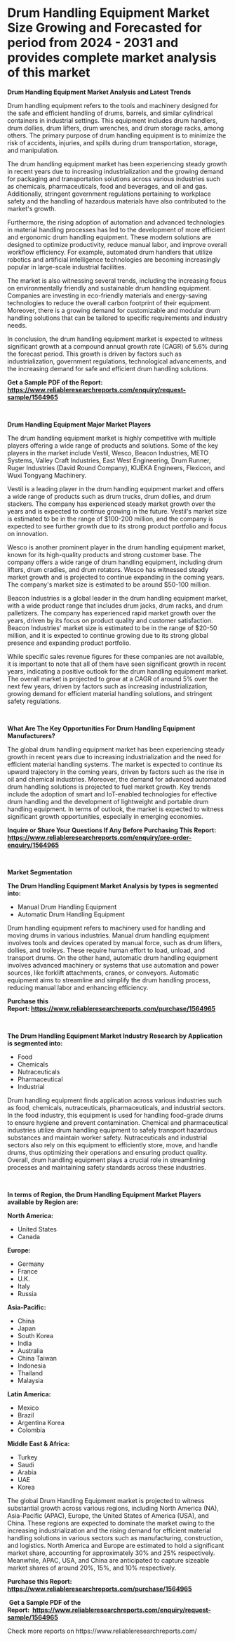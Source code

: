 <p><h1>Drum Handling Equipment Market Size Growing and Forecasted for period from 2024 - 2031 and provides complete market analysis of this market</h1></p><p><strong>Drum Handling Equipment Market Analysis and Latest Trends</strong></p>
<p><p>Drum handling equipment refers to the tools and machinery designed for the safe and efficient handling of drums, barrels, and similar cylindrical containers in industrial settings. This equipment includes drum handlers, drum dollies, drum lifters, drum wrenches, and drum storage racks, among others. The primary purpose of drum handling equipment is to minimize the risk of accidents, injuries, and spills during drum transportation, storage, and manipulation.</p><p>The drum handling equipment market has been experiencing steady growth in recent years due to increasing industrialization and the growing demand for packaging and transportation solutions across various industries such as chemicals, pharmaceuticals, food and beverages, and oil and gas. Additionally, stringent government regulations pertaining to workplace safety and the handling of hazardous materials have also contributed to the market's growth.</p><p>Furthermore, the rising adoption of automation and advanced technologies in material handling processes has led to the development of more efficient and ergonomic drum handling equipment. These modern solutions are designed to optimize productivity, reduce manual labor, and improve overall workflow efficiency. For example, automated drum handlers that utilize robotics and artificial intelligence technologies are becoming increasingly popular in large-scale industrial facilities.</p><p>The market is also witnessing several trends, including the increasing focus on environmentally friendly and sustainable drum handling equipment. Companies are investing in eco-friendly materials and energy-saving technologies to reduce the overall carbon footprint of their equipment. Moreover, there is a growing demand for customizable and modular drum handling solutions that can be tailored to specific requirements and industry needs.</p><p>In conclusion, the drum handling equipment market is expected to witness significant growth at a compound annual growth rate (CAGR) of 5.6% during the forecast period. This growth is driven by factors such as industrialization, government regulations, technological advancements, and the increasing demand for safe and efficient drum handling solutions.</p></p>
<p><strong>Get a Sample PDF of the Report:&nbsp; <a href="https://www.reliableresearchreports.com/enquiry/request-sample/1564965">https://www.reliableresearchreports.com/enquiry/request-sample/1564965</a></strong></p>
<p>&nbsp;</p>
<p><strong>Drum Handling Equipment Major Market Players</strong></p>
<p><p>The drum handling equipment market is highly competitive with multiple players offering a wide range of products and solutions. Some of the key players in the market include Vestil, Wesco, Beacon Industries, METO Systems, Valley Craft Industries, East West Engineering, Drum Runner, Ruger Industries (David Round Company), KIJEKA Engineers, Flexicon, and Wuxi Tongyang Machinery.</p><p>Vestil is a leading player in the drum handling equipment market and offers a wide range of products such as drum trucks, drum dollies, and drum stackers. The company has experienced steady market growth over the years and is expected to continue growing in the future. Vestil's market size is estimated to be in the range of $100-200 million, and the company is expected to see further growth due to its strong product portfolio and focus on innovation.</p><p>Wesco is another prominent player in the drum handling equipment market, known for its high-quality products and strong customer base. The company offers a wide range of drum handling equipment, including drum lifters, drum cradles, and drum rotators. Wesco has witnessed steady market growth and is projected to continue expanding in the coming years. The company's market size is estimated to be around $50-100 million.</p><p>Beacon Industries is a global leader in the drum handling equipment market, with a wide product range that includes drum jacks, drum racks, and drum palletizers. The company has experienced rapid market growth over the years, driven by its focus on product quality and customer satisfaction. Beacon Industries' market size is estimated to be in the range of $20-50 million, and it is expected to continue growing due to its strong global presence and expanding product portfolio.</p><p>While specific sales revenue figures for these companies are not available, it is important to note that all of them have seen significant growth in recent years, indicating a positive outlook for the drum handling equipment market. The overall market is projected to grow at a CAGR of around 5% over the next few years, driven by factors such as increasing industrialization, growing demand for efficient material handling solutions, and stringent safety regulations.</p></p>
<p>&nbsp;</p>
<p><strong>What Are The Key Opportunities For Drum Handling Equipment Manufacturers?</strong></p>
<p><p>The global drum handling equipment market has been experiencing steady growth in recent years due to increasing industrialization and the need for efficient material handling systems. The market is expected to continue its upward trajectory in the coming years, driven by factors such as the rise in oil and chemical industries. Moreover, the demand for advanced automated drum handling solutions is projected to fuel market growth. Key trends include the adoption of smart and IoT-enabled technologies for effective drum handling and the development of lightweight and portable drum handling equipment. In terms of outlook, the market is expected to witness significant growth opportunities, especially in emerging economies.</p></p>
<p><strong>Inquire or Share Your Questions If Any Before Purchasing This Report: <a href="https://www.reliableresearchreports.com/enquiry/pre-order-enquiry/1564965">https://www.reliableresearchreports.com/enquiry/pre-order-enquiry/1564965</a></strong></p>
<p>&nbsp;</p>
<p><strong>Market Segmentation</strong></p>
<p><strong>The Drum Handling Equipment Market Analysis by types is segmented into:</strong></p>
<p><ul><li>Manual Drum Handling Equipment</li><li>Automatic Drum Handling Equipment</li></ul></p>
<p><p>Drum handling equipment refers to machinery used for handling and moving drums in various industries. Manual drum handling equipment involves tools and devices operated by manual force, such as drum lifters, dollies, and trolleys. These require human effort to load, unload, and transport drums. On the other hand, automatic drum handling equipment involves advanced machinery or systems that use automation and power sources, like forklift attachments, cranes, or conveyors. Automatic equipment aims to streamline and simplify the drum handling process, reducing manual labor and enhancing efficiency.</p></p>
<p><strong>Purchase this Report:&nbsp;<a href="https://www.reliableresearchreports.com/purchase/1564965">https://www.reliableresearchreports.com/purchase/1564965</a></strong></p>
<p>&nbsp;</p>
<p><strong>The Drum Handling Equipment Market Industry Research by Application is segmented into:</strong></p>
<p><ul><li>Food</li><li>Chemicals</li><li>Nutraceuticals</li><li>Pharmaceutical</li><li>Industrial</li></ul></p>
<p><p>Drum handling equipment finds application across various industries such as food, chemicals, nutraceuticals, pharmaceuticals, and industrial sectors. In the food industry, this equipment is used for handling food-grade drums to ensure hygiene and prevent contamination. Chemical and pharmaceutical industries utilize drum handling equipment to safely transport hazardous substances and maintain worker safety. Nutraceuticals and industrial sectors also rely on this equipment to efficiently store, move, and handle drums, thus optimizing their operations and ensuring product quality. Overall, drum handling equipment plays a crucial role in streamlining processes and maintaining safety standards across these industries.</p></p>
<p>&nbsp;</p>
<p><strong>In terms of Region, the Drum Handling Equipment Market Players available by Region are:</strong></p>
<p>
    <p> <strong> North America: </strong>
        <ul>
            <li>United States</li>
            <li>Canada</li>
        </ul>
        </p> 
    <p> <strong> Europe: </strong>
        <ul>
            <li>Germany</li>
            <li>France</li>
            <li>U.K.</li>
            <li>Italy</li>
            <li>Russia</li>
        </ul>
        </p> 
    <p> <strong> Asia-Pacific: </strong>
        <ul>
            <li>China</li>
            <li>Japan</li>
            <li>South Korea</li>
            <li>India</li>
            <li>Australia</li>
            <li>China Taiwan</li>
            <li>Indonesia</li>
            <li>Thailand</li>
            <li>Malaysia</li>
        </ul>
        </p> 
    <p> <strong> Latin America: </strong>
        <ul>
            <li>Mexico</li>
            <li>Brazil</li>
            <li>Argentina Korea</li>
            <li>Colombia</li>
        </ul>
        </p> 
    <p> <strong> Middle East & Africa: </strong>
        <ul>
            <li>Turkey</li>
            <li>Saudi</li>
            <li>Arabia</li>
            <li>UAE</li>
            <li>Korea</li>
        </ul>
    </p>
    </p>
<p><p>The global Drum Handling Equipment market is projected to witness substantial growth across various regions, including North America (NA), Asia-Pacific (APAC), Europe, the United States of America (USA), and China. These regions are expected to dominate the market owing to the increasing industrialization and the rising demand for efficient material handling solutions in various sectors such as manufacturing, construction, and logistics. North America and Europe are estimated to hold a significant market share, accounting for approximately 30% and 25% respectively. Meanwhile, APAC, USA, and China are anticipated to capture sizeable market shares of around 20%, 15%, and 10% respectively.</p></p>
<p><strong>Purchase this Report: <a href="https://www.reliableresearchreports.com/purchase/1564965">https://www.reliableresearchreports.com/purchase/1564965</a></strong></p>
<p>&nbsp;<strong>Get a Sample PDF of the Report:&nbsp;&nbsp;<a href="https://www.reliableresearchreports.com/enquiry/request-sample/1564965">https://www.reliableresearchreports.com/enquiry/request-sample/1564965</a></strong></p>
<p><strong></strong></p>
<p>Check more reports on https://www.reliableresearchreports.com/</p>
